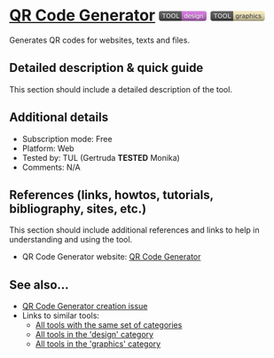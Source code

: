 # [QR Code Generator](https://www.qr-code-generator.com/)  [<img src="images/design.png" align="bottom">](https://github.com/e-CLOSE/Toolbox/issues?q=label%3A01_TOOL+label%3Adesign) [<img src="images/graphics.png" align="bottom">](https://github.com/e-CLOSE/Toolbox/issues?q=label%3A01_TOOL+label%3Agraphics)

Generates QR codes for websites, texts and files.


## Detailed description & quick guide

This section should include a detailed description of the tool.


## Additional details

- Subscription mode: Free
- Platform: Web
- Tested by: TUL (Gertruda __TESTED__ Monika)
- Comments: N/A


## References (links, howtos, tutorials, bibliography, sites, etc.)

This section should include additional references and links to help in
understanding and using the tool.

- QR Code Generator website: [QR Code Generator](https://www.qr-code-generator.com/)


## See also...

- [QR Code Generator creation issue](https://github.com/e-CLOSE/Toolbox/issues/103)
- Links to similar tools:
  - [All tools with the same set of categories](https://github.com/e-CLOSE/Toolbox/issues?q=label%3A01_TOOL+label%3Agraphics)
  - [All tools in the 'design' category](https://github.com/e-CLOSE/Toolbox/issues?q=label%3A01_TOOL+label%3Adesign)
  - [All tools in the 'graphics' category](https://github.com/e-CLOSE/Toolbox/issues?q=label%3A01_TOOL+label%3Agraphics)

